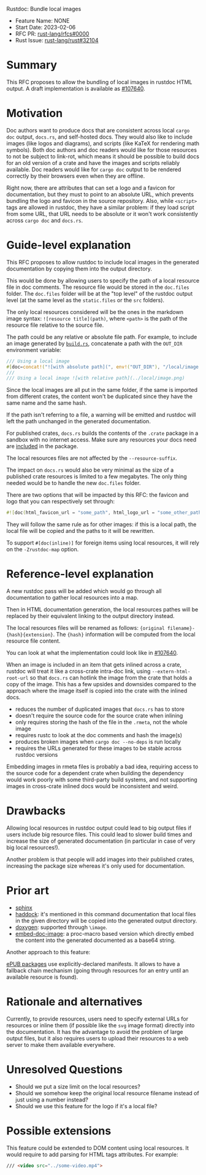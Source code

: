 Rustdoc: Bundle local images

- Feature Name: NONE
- Start Date: 2023-02-06
- RFC PR: [rust-lang/rfcs#0000](https://github.com/rust-lang/rfcs/pull/0000)
- Rust Issue: [rust-lang/rust#32104](https://github.com/rust-lang/rust/issues/32104)

# Summary
[summary]: #summary

This RFC proposes to allow the bundling of local images in rustdoc HTML output. A draft implementation is available as [#107640](https://github.com/rust-lang/rust/pull/107640).

# Motivation
[motivation]: #motivation

Doc authors want to produce docs that are consistent across local `cargo doc` output, `docs.rs`, and self-hosted docs. They would also like to include images (like logos and diagrams), and scripts (like KaTeX for rendering math symbols). Both doc authors and doc readers would like for those resources to not be subject to link-rot, which means it should be possible to build docs for an old version of a crate and have the images and scripts reliably available. Doc readers would like for `cargo doc` output to be rendered correctly by their browsers even when they are offline.

Right now, there are attributes that can set a logo and a favicon for documentation, but they must to point to an absolute URL, which prevents bundling the logo and favicon in the source repository. Also, while `<script>` tags are allowed in rustdoc, they have a similar problem: if they load script from some URL, that URL needs to be absolute or it won't work consistently across `cargo doc` and `docs.rs`.

# Guide-level explanation
[guide-level-explanation]: #guide-level-explanation

This RFC proposes to allow rustdoc to include local images in the generated documentation by copying them into the output directory.

This would be done by allowing users to specify the path of a local resource file in doc comments. The resource file would be stored in the `doc.files` folder. The `doc.files` folder will be at the "top level" of the rustdoc output level (at the same level as the `static.files` or the `src` folders).

The only local resources considered will be the ones in the markdown image syntax: `![resource title](path)`, where `<path>` is the path of the resource file relative to the source file.

The path could be any relative or absolute file path. For example, to include an image generated by [`build.rs`](https://doc.rust-lang.org/cargo/reference/build-scripts.html), concatenate a path with the `OUT_DIR` environment variable:

```rust
/// Using a local image
#[doc=concat!("![with absolute path](", env!("OUT_DIR"), "/local/image.png)")]
///
/// Using a local image ![with relative path](../local/image.png)
```

Since the local images are all put in the same folder, if the same is imported from different crates, the content won't be duplicated since they have the same name and the same hash.

If the path isn't referring to a file, a warning will be emitted and rustdoc will left the path unchanged in the generated documentation.

For published crates, `docs.rs` builds the contents of the `.crate` package in a sandbox with no internet access. Make sure any resources your docs need are [included](https://doc.rust-lang.org/cargo/reference/manifest.html#the-exclude-and-include-fields) in the package.

The local resources files are not affected by the `--resource-suffix`.

The impact on `docs.rs` would also be very minimal as the size of a published crate resources is limited to a few megabytes. The only thing needed would be to handle the new `doc.files` folder.

There are two options that will be impacted by this RFC: the favicon and logo that you can respectively set through:

```rust
#![doc(html_favicon_url = "some_path", html_logo_url = "some_other_path")]
```

They will follow the same rule as for other images: if this is a local path, the local file will be copied and the paths to it will be rewritten.

To support `#[doc(inline)]` for foreign items using local resources, it will rely on the `-Zrustdoc-map` option.

# Reference-level explanation
[reference-level-explanation]: #reference-level-explanation

A new rustdoc pass will be added which would go through all documentation to gather local resources into a map.

Then in HTML documentation generation, the local resources pathes will be replaced by their equivalent linking to the output directory instead.

The local resources files will be renamed as follows: `{original filename}-{hash}{extension}`. The `{hash}` information will be computed from the local resource file content.

You can look at what the implementation could look like in [#107640](https://github.com/rust-lang/rust/pull/107640).

When an image is included in an item that gets inlined across a crate, rustdoc will treat it like a cross-crate intra-doc link, using `--extern-html-root-url` so that `docs.rs` can hotlink the image from the crate that holds a copy of the image. This has a few upsides and downsides compared to the approach where the image itself is copied into the crate with the inlined docs.

 * reduces the number of duplicated images that `docs.rs` has to store
 * doesn't require the source code for the source crate when inlining
 * only requires storing the hash of the file in the `.rmeta`, not the whole image
 * requires rustc to look at the doc comments and hash the image(s)
 * produces broken images when `cargo doc --no-deps` is run locally
 * requires the URLs generated for these images to be stable across rustdoc versions

Embedding images in rmeta files is probably a bad idea, requiring access to the source code for a dependent crate when building the dependency would work poorly with some third-party build systems, and not supporting images in cross-crate inlined docs would be inconsistent and weird.

# Drawbacks
[drawbacks]: #drawbacks

Allowing local resources in rustdoc output could lead to big output files if users include big resource files. This could lead to slower build times and increase the size of generated documentation (in particular in case of very big local resources!).

Another problem is that people will add images into their published crates, increasing the package size whereas it's only used for documentation.

# Prior art
[prior-art]: #prior-art

- [sphinx](https://www.sphinx-doc.org/en/master/usage/configuration.html#confval-latex_additional_files)
- [haddock](https://haskell-haddock.readthedocs.io/en/latest/invoking.html?highlight=image#cmdoption-theme): it's mentioned in this command documentation that local files in the given directory will be copied into the generated output directory.
- [doxygen](https://doxygen.nl/manual/commands.html#cmdimage): supported through `\image`.
- [embed-doc-image](https://docs.rs/embed-doc-image/latest/embed_doc_image/): a proc-macro based version which directly embed the content into the generated documented as a base64 string.

Another approach to this feature:

[ePUB packages](https://www.w3.org/publishing/epub3/epub-packages.html#sec-pkg-manifest) use explicitly-declared manifests. It allows to have a fallback chain mechanism (going through resources for an entry until an available resource is found).

# Rationale and alternatives
[rationale-and-alternatives]: #rationale-and-alternatives

Currently, to provide resources, users need to specify external URLs for resources or inline them (if possible like the `svg` image format) directly into the documentation. It has the advantage to avoid the problem of large output files, but it also requires users to upload their resources to a web server to make them available everywhere.

# Unresolved Questions
[unresolved-questions]: #unresolved-questions

- Should we put a size limit on the local resources?
- Should we somehow keep the original local resource filename instead of just using a number instead?
- Should we use this feature for the logo if it's a local file?

# Possible extensions
[possible-extensions]: #possible-extensions

This feature could be extended to DOM content using local resources. It would require to add parsing for HTML tags attributes. For example:

```html
/// <video src="../some-video.mp4">
```
